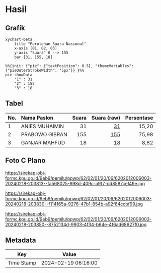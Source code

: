 # Hasil

## Grafik

```mermaid
xychart-beta
    title "Perolehan Suara Nasional"
    x-axis [01, 02, 03]
    y-axis "Suara" 0 --> 155
    bar [31, 155, 18]
```

```mermaid
%%{init: {"pie": {"textPosition": 0.5}, "themeVariables": {"pieOuterStrokeWidth": "5px"}} }%%
pie showData
    "1" : 31
    "2" : 155
    "3" : 18
```

## Tabel

| No. | Nama Paslon    | Suara | Suara (raw) | Persentase |
|:--- |:-------------- | -----:| -----------:| ----------:|
| 1   | ANIES MUHAIMIN | 31    | [31][p-1]   | 15,20      |
| 2   | PRABOWO GIBRAN | 155   | [155][p-2]  | 75,98      |
| 3   | GANJAR MAHFUD  | 18    | [18][p-3]   | 8,82       |


[p-1]: https://github.com/gigit-pemilu/pemilu-2024/blob/main/pilpres/hitung-suara/sub/62-kalimantan-tengah/sub/02-kotawaringin-timur/sub/01-kota-besi/sub/2006-pamalian/sub/003-tps/sub/paslon-1.txt
[p-2]: https://github.com/gigit-pemilu/pemilu-2024/blob/main/pilpres/hitung-suara/sub/62-kalimantan-tengah/sub/02-kotawaringin-timur/sub/01-kota-besi/sub/2006-pamalian/sub/003-tps/sub/paslon-2.txt
[p-3]: https://github.com/gigit-pemilu/pemilu-2024/blob/main/pilpres/hitung-suara/sub/62-kalimantan-tengah/sub/02-kotawaringin-timur/sub/01-kota-besi/sub/2006-pamalian/sub/003-tps/sub/paslon-3.txt

## Foto C Plano

https://sirekap-obj-formc.kpu.go.id/9eb9/pemilu/ppwp/62/02/01/20/06/6202012006003-20240218-203813--fa568025-998d-409c-a9f7-dd8587cef49e.jpg

https://sirekap-obj-formc.kpu.go.id/9eb9/pemilu/ppwp/62/02/01/20/06/6202012006003-20240218-203830--f114165a-9276-47b1-854b-a92f64ccbf99.jpg

https://sirekap-obj-formc.kpu.go.id/9eb9/pemilu/ppwp/62/02/01/20/06/6202012006003-20240218-203850--8752134d-9903-4f34-b64e-4f6ad68627f0.jpg


## Metadata

| Key        | Value               |
| ---------- | ------------------- |
| Time Stamp | 2024-02-19 06:16:00 |



